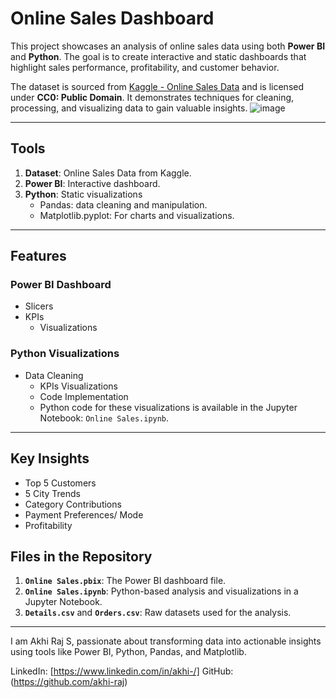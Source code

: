 # Online Sales Dashboard

This project showcases an analysis of online sales data using both **Power BI** and **Python**. The goal is to create interactive and static dashboards that highlight sales performance, profitability, and customer behavior. 

The dataset is sourced from [Kaggle - Online Sales Data](https://www.kaggle.com/datasets/samruddhi4040/online-sales-data/data) and is licensed under **CC0: Public Domain**. It demonstrates techniques for cleaning, processing, and visualizing data to gain valuable insights.
![image](https://github.com/user-attachments/assets/3ea974cf-0d09-44a4-b07e-0e780512c679)

---

## Tools 

1. **Dataset**: Online Sales Data from Kaggle.
2. **Power BI**: Interactive dashboard.
3. **Python**: Static visualizations 
   - Pandas: data cleaning and manipulation.
   - Matplotlib.pyplot: For charts and visualizations.

---

## Features

### Power BI Dashboard
- Slicers
- KPIs
  - Visualizations
  
### Python Visualizations
- Data Cleaning
  - KPIs
  Visualizations
  - Code Implementation
  - Python code for these visualizations is available in the Jupyter Notebook: `Online Sales.ipynb`.

---

## Key Insights

- Top 5 Customers
- 5 City Trends
- Category Contributions
- Payment Preferences/ Mode
- Profitability

## Files in the Repository
1. **`Online Sales.pbix`**: The Power BI dashboard file.
2. **`Online Sales.ipynb`**: Python-based analysis and visualizations in a Jupyter Notebook.
3. **`Details.csv`** and **`Orders.csv`**: Raw datasets used for the analysis.

---

I am Akhi Raj S, passionate about transforming data into actionable insights using tools like Power BI, Python, Pandas, and Matplotlib.

LinkedIn: [https://www.linkedin.com/in/akhi-/]
GitHub: (https://github.com/akhi-raj)
